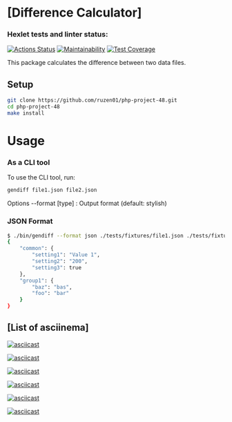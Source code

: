 # [Difference Calculator]

### Hexlet tests and linter status:
[![Actions Status](https://github.com/ruzen01/php-project-48/actions/workflows/hexlet-check.yml/badge.svg)](https://github.com/ruzen01/php-project-48/actions)
[![Maintainability](https://api.codeclimate.com/v1/badges/96f763e45c2a6acf55e9/maintainability)](https://codeclimate.com/github/ruzen01/php-project-48/maintainability)
[![Test Coverage](https://api.codeclimate.com/v1/badges/96f763e45c2a6acf55e9/test_coverage)](https://codeclimate.com/github/ruzen01/php-project-48/test_coverage)

This package calculates the difference between two data files.

## Setup

```bash
git clone https://github.com/ruzen01/php-project-48.git
cd php-project-48
make install
```

# Usage
### As a CLI tool
To use the CLI tool, run:

```sh
gendiff file1.json file2.json
```

Options
--format [type] : Output format (default: stylish)

### JSON Format

```sh
$ ./bin/gendiff --format json ./tests/fixtures/file1.json ./tests/fixtures/file2.json
{
    "common": {
        "setting1": "Value 1",
        "setting2": "200",
        "setting3": true
    },
    "group1": {
        "baz": "bas",
        "foo": "bar"
    }
}
```

## [List of asciinema]
[![asciicast](https://asciinema.org/a/k7K4FLUV8nYbXbHrgmEFx2csi.svg)](https://asciinema.org/a/k7K4FLUV8nYbXbHrgmEFx2csi)

[![asciicast](https://asciinema.org/a/eB3w2i7ymvGK4xCEr9WAUmOKK.svg)](https://asciinema.org/a/eB3w2i7ymvGK4xCEr9WAUmOKK)

[![asciicast](https://asciinema.org/a/r0G6b480E6InyWmp2p6Nsnwb3.svg)](https://asciinema.org/a/r0G6b480E6InyWmp2p6Nsnwb3)

[![asciicast](https://asciinema.org/a/bo4hlaLbixvta6oWOrRsDMRks.svg)](https://asciinema.org/a/bo4hlaLbixvta6oWOrRsDMRks)

[![asciicast](https://asciinema.org/a/3rmfeADOL7GHOV9CEaC6f69WG.svg)](https://asciinema.org/a/3rmfeADOL7GHOV9CEaC6f69WG)

[![asciicast](https://asciinema.org/a/YEswjH4RLRSDxxFueYEcCHqQ0.svg)](https://asciinema.org/a/YEswjH4RLRSDxxFueYEcCHqQ0)